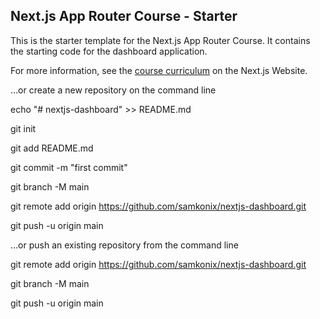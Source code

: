 ## Next.js App Router Course - Starter

This is the starter template for the Next.js App Router Course. It contains the starting code for the dashboard application.

For more information, see the [course curriculum](https://nextjs.org/learn) on the Next.js Website.


…or create a new repository on the command line

echo "# nextjs-dashboard" >> README.md

git init

git add README.md

git commit -m "first commit"

git branch -M main

git remote add origin https://github.com/samkonix/nextjs-dashboard.git

git push -u origin main


…or push an existing repository from the command line

git remote add origin https://github.com/samkonix/nextjs-dashboard.git

git branch -M main

git push -u origin main
